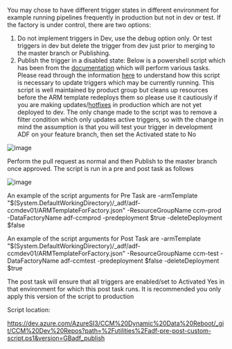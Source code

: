 You may chose to have different trigger states in different environment for example running pipelines frequently in production but not in dev or test. If the factory is under control, there are two options:
1. Do not implement triggers in Dev, use the debug option only. Or test triggers in dev but delete the trigger from dev just prior to merging to the master branch or Publishing. 
2. Publish the trigger in a disabled state:
Below is a powershell script which has been from the [documentation](https://docs.microsoft.com/en-us/azure/data-factory/continuous-integration-deployment#script) which will perform various tasks. Please read through the information [here](https://docs.microsoft.com/en-us/azure/data-factory/continuous-integration-deployment#updating-active-triggers) to understand how this script is necessary to update triggers which may be currently running. This script is well maintained by product group but cleans up resources before the ARM template redeploys them so please use it cautiously if you are making updates/[hotfixes](https://docs.microsoft.com/en-us/azure/data-factory/continuous-integration-deployment#hotfix-production-environment) in production which are not yet deployed to dev. 
The only change made to the script was to remove a filter condition which only updates active triggers, so with the change in mind the assumption is that you will test your trigger in development ADF on your feature branch, then set the Activated state to No

![image](https://user-images.githubusercontent.com/5063077/110925119-b8ef2200-831a-11eb-8b76-14ab526e56c6.png)


Perform the pull request as normal and then Publish to the master branch once approved. The script is run in a pre and post task as follows

![image](https://user-images.githubusercontent.com/5063077/110925390-08355280-831b-11eb-8b7f-5036a934a539.png)



An example of the script arguments for Pre Task are 
-armTemplate "$(System.DefaultWorkingDirectory)/_adf/adf-ccmdev01/ARMTemplateForFactory.json" -ResourceGroupName ccm-prod -DataFactoryName adf-ccmprod -predeployment $true -deleteDeployment $false

An example of the script arguments for Post Task are
-armTemplate "$(System.DefaultWorkingDirectory)/_adf/adf-ccmdev01/ARMTemplateForFactory.json" -ResourceGroupName ccm-test -DataFactoryName adf-ccmtest -predeployment $false -deleteDeployment $true

The post task will ensure that all triggers are enabled/set to Activated Yes in that environment for which this post task runs. It is recommended you only apply this version of the script to production 

Script location:

https://dev.azure.com/AzureSI3/CCM%20Dynamic%20Data%20Reboot/_git/CCM%20Dev%20Repos?path=%2Futilities%2Fadf-pre-post-custom-script.ps1&version=GBadf_publish
